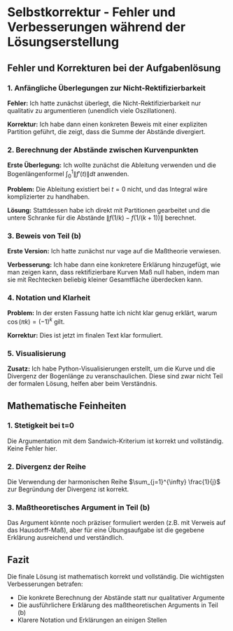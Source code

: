 # Selbstkorrektur - Fehler und Verbesserungen während der Lösungserstellung

## Fehler und Korrekturen bei der Aufgabenlösung

### 1. Anfängliche Überlegungen zur Nicht-Rektifizierbarkeit
**Fehler:** Ich hatte zunächst überlegt, die Nicht-Rektifizierbarkeit nur qualitativ zu argumentieren (unendlich viele Oszillationen).

**Korrektur:** Ich habe dann einen konkreten Beweis mit einer expliziten Partition geführt, die zeigt, dass die Summe der Abstände divergiert.

### 2. Berechnung der Abstände zwischen Kurvenpunkten
**Erste Überlegung:** Ich wollte zunächst die Ableitung verwenden und die Bogenlängenformel $\int_0^1 \|f'(t)\| dt$ anwenden.

**Problem:** Die Ableitung existiert bei $t=0$ nicht, und das Integral wäre komplizierter zu handhaben.

**Lösung:** Stattdessen habe ich direkt mit Partitionen gearbeitet und die untere Schranke für die Abstände $\|f(1/k) - f(1/(k+1))\|$ berechnet.

### 3. Beweis von Teil (b)
**Erste Version:** Ich hatte zunächst nur vage auf die Maßtheorie verwiesen.

**Verbesserung:** Ich habe dann eine konkretere Erklärung hinzugefügt, wie man zeigen kann, dass rektifizierbare Kurven Maß null haben, indem man sie mit Rechtecken beliebig kleiner Gesamtfläche überdecken kann.

### 4. Notation und Klarheit
**Problem:** In der ersten Fassung hatte ich nicht klar genug erklärt, warum $\cos(\pi k) = (-1)^k$ gilt.

**Korrektur:** Dies ist jetzt im finalen Text klar formuliert.

### 5. Visualisierung
**Zusatz:** Ich habe Python-Visualisierungen erstellt, um die Kurve und die Divergenz der Bogenlänge zu veranschaulichen. Diese sind zwar nicht Teil der formalen Lösung, helfen aber beim Verständnis.

## Mathematische Feinheiten

### 1. Stetigkeit bei t=0
Die Argumentation mit dem Sandwich-Kriterium ist korrekt und vollständig. Keine Fehler hier.

### 2. Divergenz der Reihe
Die Verwendung der harmonischen Reihe $\sum_{j=1}^{\infty} \frac{1}{j}$ zur Begründung der Divergenz ist korrekt.

### 3. Maßtheoretisches Argument in Teil (b)
Das Argument könnte noch präziser formuliert werden (z.B. mit Verweis auf das Hausdorff-Maß), aber für eine Übungsaufgabe ist die gegebene Erklärung ausreichend und verständlich.

## Fazit
Die finale Lösung ist mathematisch korrekt und vollständig. Die wichtigsten Verbesserungen betrafen:
- Die konkrete Berechnung der Abstände statt nur qualitativer Argumente
- Die ausführlichere Erklärung des maßtheoretischen Arguments in Teil (b)
- Klarere Notation und Erklärungen an einigen Stellen